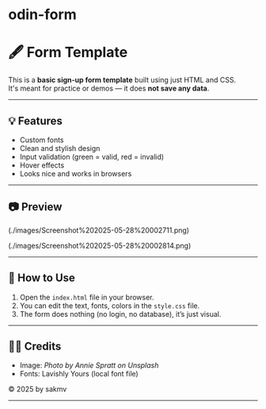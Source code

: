 # odin-form

# 🖋️ Form Template 

This is a **basic sign-up form template** built using just HTML and CSS.  
It's meant for practice or demos — it does **not save any data**.

---

## 💡 Features

- Custom fonts
- Clean and stylish design
- Input validation (green = valid, red = invalid)
- Hover effects
- Looks nice and works in browsers

---

## 📷 Preview

(./images/Screenshot%202025-05-28%20002711.png)

(./images/Screenshot%202025-05-28%20002814.png)

---

## 🔧 How to Use

1. Open the `index.html` file in your browser.
2. You can edit the text, fonts, colors in the `style.css` file.
3. The form does nothing (no login, no database), it’s just visual.

---

## 🧑‍🎨 Credits

- Image: *Photo by Annie Spratt on Unsplash*
- Fonts: Lavishly Yours (local font file)

© 2025 by sakmv

---
